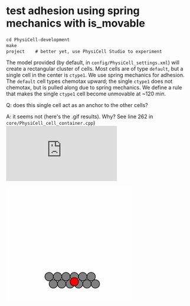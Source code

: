 # test adhesion using spring mechanics with is_movable

```
cd PhysiCell-development
make
project    # better yet, use PhysiCell Studio to experiment
```

The model provided (by default, in `config/PhysiCell_settings.xml`) will create a rectangular cluster of cells. Most cells are of type `default`, but a single cell in the center is `ctype1`. We use spring mechanics for adhesion. The `default` cell types chemotax upward; the single `ctype1` does not chemotax, but is pulled along due to spring mechanics. We define a rule that makes the single `ctype1` cell become unmovable at ~120 min. 

Q: does this single cell act as an anchor to the other cells?

A: it seems not (here's the .gif results). Why? See line 262 in `core/PhysiCell_cell_container.cpp`)
![link to line](https://github.com/rheiland/cyrene_adhesion/blob/main/PhysiCell-development/core/PhysiCell_cell_container.cpp#L262)

![](./adhesion_test0.gif)
